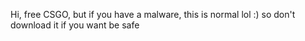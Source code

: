 
Hi, free CSGO, but if you have a malware, this is normal lol :)
so don't download it if you want be safe
